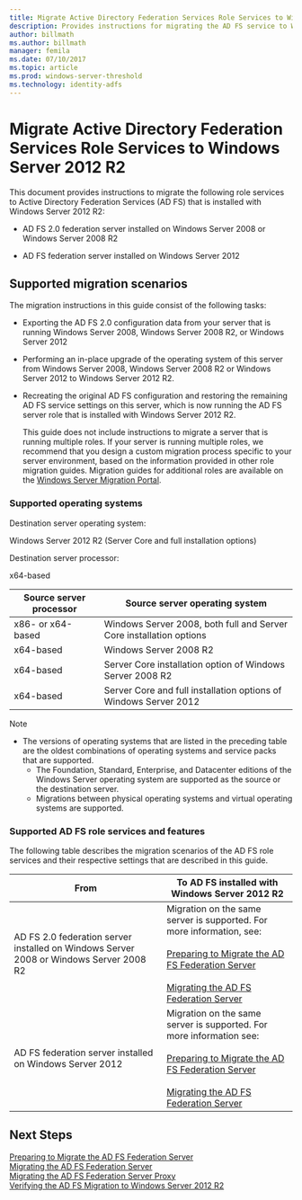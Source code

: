 ```yaml
---
title: Migrate Active Directory Federation Services Role Services to Windows Server 2012 R2
description: Provides instructions for migrating the AD FS service to Windows Server 2012 R2.
author: billmath
ms.author: billmath
manager: femila
ms.date: 07/10/2017
ms.topic: article
ms.prod: windows-server-threshold
ms.technology: identity-adfs
---
```




# Migrate Active Directory Federation Services Role Services to Windows Server 2012 R2
 This document provides instructions to migrate the following role services to Active Directory Federation Services (AD FS) that is installed with Windows Server 2012 R2:  
  
-   AD FS 2.0 federation server installed on Windows Server 2008 or Windows Server 2008 R2  
  
-   AD FS federation server installed on Windows Server 2012  
  
## Supported migration scenarios  
 The migration instructions in this guide consist of the following tasks:  
  
- Exporting the AD FS 2.0 configuration data from your server that is running Windows Server 2008, Windows Server 2008 R2, or Windows Server 2012  
  
- Performing an in-place upgrade of the operating system of this server from Windows Server 2008, Windows Server 2008 R2 or Windows Server 2012 to Windows Server 2012 R2. 
  
- Recreating the original AD FS configuration and restoring the remaining AD FS service settings on this server, which is now running the AD FS server role that is installed with Windows Server 2012 R2.  
  
  This guide does not include instructions to migrate a server that is running multiple roles. If your server is running multiple roles, we recommend that you design a custom migration process specific to your server environment, based on the information provided in other role migration guides. Migration guides for additional roles are available on the [Windows Server Migration Portal](https://go.microsoft.com/fwlink/?LinkId=247608).  
  
### Supported operating systems  
 Destination server operating system:  
  
 Windows Server 2012 R2 (Server Core and full installation options)  
  
 Destination server processor:  
  
 x64-based  
  
|Source server processor|Source server operating system|  
|-----------------------------|------------------------------------|  
|x86- or x64-based| Windows Server 2008, both full and Server Core installation options|  
|x64-based|Windows Server 2008 R2|  
|x64-based|Server Core installation option of Windows Server 2008 R2|  
|x64-based|Server Core and full installation options of Windows Server 2012|  
  
> [!NOTE]
> - The versions of operating systems that are listed in the preceding table are the oldest combinations of operating systems and service packs that are supported.  
>   -   The Foundation, Standard, Enterprise, and Datacenter editions of the Windows Server operating system are supported as the source or the destination server.  
>   -   Migrations between physical operating systems and virtual operating systems are supported.  
  
### Supported AD FS role services and features  
 The following table describes the migration scenarios of the AD FS role services and their respective settings that are described in this guide.  
  
|From|To AD FS installed with Windows Server 2012 R2|  
|----------|----------------------------------------------------------------------------------------------|  
|AD FS 2.0 federation server installed on Windows Server 2008 or Windows Server 2008 R2|Migration on the same server is supported. For more information, see:<br /><br /> [Preparing to Migrate the AD FS Federation Server](prepare-migrate-ad-fs-server-r2.md)<br /><br /> [Migrating the AD FS Federation Server](migrate-ad-fs-fed-server-r2.md)|  
|AD FS federation server installed on Windows Server 2012|Migration on the same server is supported.  For more information see:<br /><br /> [Preparing to Migrate the AD FS Federation Server](prepare-migrate-ad-fs-server-r2.md)<br /><br /> [Migrating the AD FS Federation Server](migrate-ad-fs-fed-server-r2.md)|  
  
## Next Steps
 [Preparing to Migrate the AD FS Federation Server](prepare-migrate-ad-fs-server-r2.md)   
 [Migrating the AD FS Federation Server](migrate-ad-fs-fed-server-r2.md)   
 [Migrating the AD FS Federation Server Proxy](migrate-fed-server-proxy-r2.md)   
 [Verifying the AD FS Migration to Windows Server 2012 R2](verify-ad-fs-migration.md)